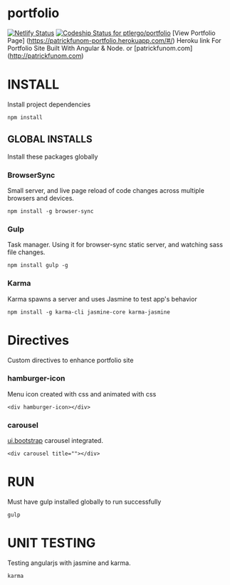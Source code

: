# portfolio
[![Netlify Status](https://api.netlify.com/api/v1/badges/16360244-7092-43f7-ab4b-5584d7289d96/deploy-status)](https://app.netlify.com/sites/patrickfunom/deploys)
[ ![Codeship Status for ptlergo/portfolio](https://app.codeship.com/projects/afa5ba70-58a4-0135-17fc-3234c345d80c/status?branch=master)](https://app.codeship.com/projects/236376)
[View Portfolio Page]
(https://patrickfunom-portfolio.herokuapp.com/#/) Heroku link For Portfolio Site Built With Angular & Node. or 
[patrickfunom.com]
(http://patrickfunom.com)

# INSTALL
Install project dependencies
```
npm install
```

## GLOBAL INSTALLS
Install these packages globally

### BrowserSync
Small server, and live page reload of code changes across multiple browsers and devices.
```
npm install -g browser-sync
```

### Gulp
Task manager. Using it for browser-sync static server, and watching sass file changes.
```
npm install gulp -g
```

### Karma
Karma spawns a server and uses Jasmine to test app's behavior
```
npm install -g karma-cli jasmine-core karma-jasmine
```

# Directives
Custom directives to enhance portfolio site

### hamburger-icon
Menu icon created with css and animated with css
```
<div hamburger-icon></div>
```

### carousel
[ui.bootstrap](https://angular-ui.github.io/bootstrap/) carousel integrated.
```
<div carousel title=""></div>
```

# RUN
Must have gulp installed globally to run successfully
```
gulp
```

# UNIT TESTING
Testing angularjs with jasmine and karma.
```
karma
```
